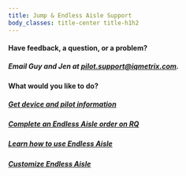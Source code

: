 ```yaml
---
title: Jump & Endless Aisle Support
body_classes: title-center title-h1h2
---
```


#### Have feedback, a question, or a problem?

##### Email Guy and Jen at [pilot.support@iqmetrix.com](mailto:pilot.support@iqmetrix.com).

#### What would you like to do?

##### [Get device and pilot information](/devices-info)

##### [Complete an Endless Aisle order on RQ](/how-to-complete-orders)

##### [Learn how to use Endless Aisle](/learn-to-use-ea)

##### [Customize Endless Aisle](/customize-ea)